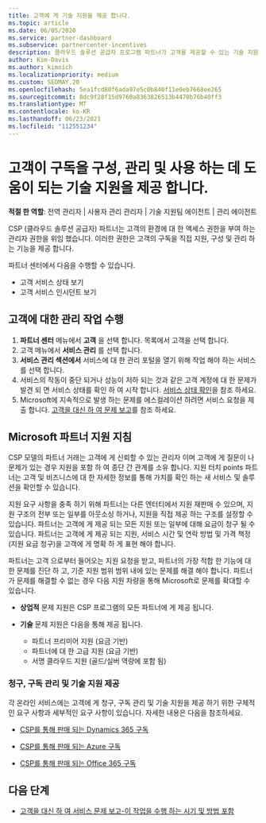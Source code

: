 ```yaml
---
title: 고객에 게 기술 지원을 제공 합니다.
ms.topic: article
ms.date: 06/05/2020
ms.service: partner-dashboard
ms.subservice: partnercenter-incentives
description: 클라우드 솔루션 공급자 프로그램 파트너가 고객을 제공할 수 있는 기술 지원의 유형에 대해 알아봅니다.
author: Kim-Davis
ms.author: kimnich
ms.localizationpriority: medium
ms.custom: SEOMAY.20
ms.openlocfilehash: 5ea1fcd80f6ada97e5c0b840f11e0eb7668ee265
ms.sourcegitcommit: 8dc9f28f15d9760a8363826513b4470b76b40ff3
ms.translationtype: MT
ms.contentlocale: ko-KR
ms.lasthandoff: 06/23/2021
ms.locfileid: "112551234"
---
```

# <a name="provide-technical-support-to-help-customers-configure-manage-and-use-their-subscriptions"></a>고객이 구독을 구성, 관리 및 사용 하는 데 도움이 되는 기술 지원을 제공 합니다.


**적절 한 역할**: 전역 관리자 | 사용자 관리 관리자 | 기술 지원팀 에이전트 | 관리 에이전트

CSP (클라우드 솔루션 공급자) 파트너는 고객의 환경에 대 한 액세스 권한을 부여 하는 관리자 권한을 위임 했습니다. 이러한 권한은 고객의 구독을 직접 지원, 구성 및 관리 하는 기능을 제공 합니다.

파트너 센터에서 다음을 수행할 수 있습니다.

- 고객 서비스 상태 보기
- 고객 서비스 인시던트 보기

## <a name="perform-admin-tasks-for-your-customers"></a>고객에 대한 관리 작업 수행

1. **파트너 센터** 메뉴에서 **고객** 을 선택 합니다. 목록에서 고객을 선택 합니다.
2. 고객 메뉴에서 **서비스 관리** 를 선택 합니다.
3. **서비스 관리 섹션에서** 서비스에 대 한 관리 포털을 열기 위해 작업 해야 하는 서비스를 선택 합니다.
4. 서비스의 작동이 중단 되거나 성능이 저하 되는 것과 같은 고객 계정에 대 한 문제가 발견 되 면 서비스 상태를 확인 하 여 시작 합니다. [서비스 상태 확인](check-service-health.md)을 참조 하세요.
5. Microsoft에 지속적으로 발생 하는 문제를 에스컬레이션 하려면 서비스 요청을 제출 합니다. [고객을 대신 하 여 문제 보고](report-problems-on-behalf-of-a-customer.md)를 참조 하세요.

## <a name="microsoft-partner-support-guidance"></a>Microsoft 파트너 지원 지침

CSP 모델의 파트너 거래는 고객에 게 신뢰할 수 있는 관리자 이며 고객에 게 질문이 나 문제가 있는 경우 지원을 포함 하 여 종단 간 관계를 소유 합니다. 지원 터치 points 파트너는 고객 및 비즈니스에 대 한 자세한 정보를 통해 가치를 확인 하는 새 서비스 및 솔루션을 확인할 수 있습니다.

지원 요구 사항을 충족 하기 위해 파트너는 다른 엔터티에서 지원 재판매 수 있으며, 지원 구조의 전부 또는 일부를 아웃소싱 하거나, 지원을 직접 제공 하는 구조를 설정할 수 있습니다.  파트너는 고객에 게 제공 되는 모든 지원 또는 일부에 대해 요금이 청구 될 수 있습니다. 파트너는 고객에 게 제공 되는 지원, 서비스 시간 및 연락 방법 및 가격 책정 (지원 요금 청구)을 고객에 게 명확 하 게 표현 해야 합니다. 

파트너는 고객 으로부터 들어오는 지원 요청을 받고, 파트너의 가장 적합 한 기능에 대 한 문제를 진단 하 고, 기준 지원 범위 범위 내에 있는 문제를 해결 해야 합니다. 파트너가 문제를 해결할 수 없는 경우 다음 지원 차량을 통해 Microsoft로 문제를 확대할 수 있습니다.

- **상업적** 문제 지원은 CSP 프로그램의 모든 파트너에 게 제공 됩니다.

- **기술** 문제 지원은 다음을 통해 제공 됩니다.

  - 파트너 프리미어 지원 (요금 기반)
  - 파트너에 대 한 고급 지원 (요금 기반)
  - 서명 클라우드 지원 (골드/실버 역량에 포함 됨)

### <a name="providing-billing-subscription-management-and-technical-support"></a>청구, 구독 관리 및 기술 지원 제공 

각 온라인 서비스에는 고객에 게 청구, 구독 관리 및 기술 지원을 제공 하기 위한 구체적인 요구 사항과 세부적인 요구 사항이 있습니다. 자세한 내용은 다음을 참조하세요.

- [CSP를 통해 판매 되는 Dynamics 365 구독](https://www.microsoftpartnercommunity.com/t5/CSP/Microsoft-Partner-Support-Guidance/m-p/5262#M30)

- [CSP를 통해 판매 되는 Azure 구독](https://www.microsoftpartnercommunity.com/t5/CSP/Microsoft-Partner-Support-Guidance/m-p/5263#M31)

- [CSP를 통해 판매 되는 Office 365 구독](https://www.microsoftpartnercommunity.com/t5/CSP/Microsoft-Partner-Support-Guidance/m-p/5264#M32)

## <a name="next-steps"></a>다음 단계

- [고객을 대신 하 여 서비스 문제 보고-이 작업을 수행 하는 시기 및 방법 포함](report-problems-on-behalf-of-a-customer.md)